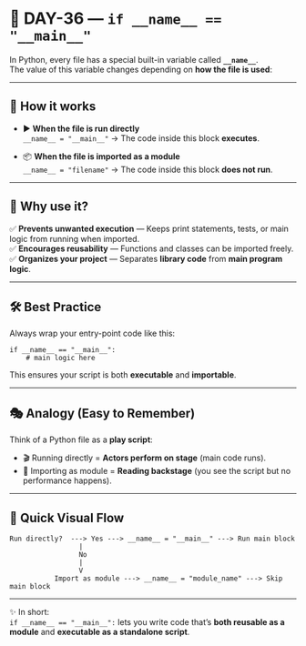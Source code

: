 

# 🌟 DAY-36 — `if __name__ == "__main__"`

In Python, every file has a special built-in variable called **`__name__`**.  
The value of this variable changes depending on **how the file is used**:

---

## 🔎 How it works

- ▶️ **When the file is run directly**  
  `__name__ = "__main__"` → The code inside this block **executes**.  

- 📦 **When the file is imported as a module**  
  `__name__ = "filename"` → The code inside this block **does not run**.  

---

## 🎯 Why use it?

✅ **Prevents unwanted execution** — Keeps print statements, tests, or main logic from running when imported.  
✅ **Encourages reusability** — Functions and classes can be imported freely.  
✅ **Organizes your project** — Separates **library code** from **main program logic**.  

---

## 🛠 Best Practice

Always wrap your entry-point code like this:

```
if __name__ == "__main__":
    # main logic here
```

This ensures your script is both **executable** and **importable**.  

---

## 🎭 Analogy (Easy to Remember)

Think of a Python file as a **play script**:  

- 🎬 Running directly = **Actors perform on stage** (main code runs).  
- 📖 Importing as module = **Reading backstage** (you see the script but no performance happens).  

---

## 🧭 Quick Visual Flow

```
Run directly?  ---> Yes ---> __name__ = "__main__" ---> Run main block
                 |
                 No
                 |
                 V
           Import as module ---> __name__ = "module_name" ---> Skip main block
```

---

✨ In short:  
`if __name__ == "__main__":` lets you write code that’s **both reusable as a module** and **executable as a standalone script**.  